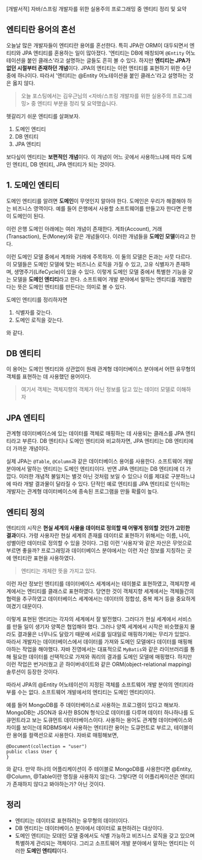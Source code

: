 [개발서적] 자바/스프링 개발자를 위한 실용주의 프로그래밍 중 엔티티 정리 및 요약

## 엔티티란 용어의 혼선
오늘날 많은 개발자들이 엔티티란 용어를 혼선한다. 특히 JPA란 ORM이 대두되면서 엔티티와 JPA 엔티티를 혼용하는 일이 많아졌다. '엔티티는 DB에 매칭되며 `@Entity` 어노테이션을 붙인 클래스'라고 설명하는 글들도 흔히 볼 수 있다. 하지만 **엔티티는 JPA가 없던 시절부터 존재하던 개념**이다. JPA의 엔티티는 이런 엔티티를 표현하기 위한 수단 중에 하나이다. 따라서 '엔티티는 @Entity 어노테이션을 붙인 클래스'라고 설명하는 것은 옳지 않다.

>오늘 포스팅에서는 김우근님의 <자바/스프링 개발자를 위한 실용주의 프로그래밍> 중 엔티티 부분을 정리 및 요약했습니다.

헷갈리기 쉬운 엔티티를 살펴보자.
1. 도메인 엔티티
2. DB 엔티티
3. JPA 엔티티

보다싶이 엔티티는 **보편적인 개념**이다. 이 개념이 어느 곳에서 사용하느냐에 따라 도메인 엔티티, DB 엔티티, JPA 엔티티가 되는 것이다.

## 1. 도메인 엔티티
도메인 엔티티를 알려면 **도메인**이 무엇인지 알아야 한다. 도메인은 우리가 해결해야 하는 비즈니스 영역이다. 예를 들어 은행에서 사용할 소프트웨어를 만들고자 한다면 은행이 도메인이 된다.

이런 은행 도메인 아래에는 여러 개념이 존재한다. 계좌(Account), 거래(Transaction), 돈(Money)와 같은 개념들이다. 이러한 개념들을 **도메인 모델**이라고 한다.

이런 도메인 모델 중에서 계좌와 거래에 주목하자. 이 둘의 모델은 돈과는 사뭇 다르다. 이 모델들은 도메인 모델에 맞는 비즈니스 로직을 가질 수 있고, 고유 식별자가 존재하며, 생명주기(LifeCycle)이 있을 수 있다. 이렇게 도메인 모델 중에서 특별한 기능을 갖는 모델을 **도메인 엔티티**라고 한다. 소프트웨어 개발 분야에서 말하는 엔티티를 개발한다는 뜻은 도메인 엔티티를 만든다는 의미로 볼 수 있다.

도메인 엔티티를 정리하자면
1. 식별자를 갖는다.
2. 도메인 로직을 갖는다.

와 같다.

## DB 엔티티
이 용어는 도메인 엔티티와 상관없이 원래 관계형 데이터베이스 분야에서 어떤 유무형의 객체를 표현하는 데 사용했던 용어이다.
> 여기서 객체는 객체지향의 객체가 아닌 정보를 담고 있는 데이터 모델로 이해하자

## JPA 엔티티
관계형 데이터베이스에 있는 데이터를 객체로 매핑하는 데 사용되는 클래스를 JPA 엔티티라고 부른다. DB 엔티티나 도메인 엔티티와 비교하자면, JPA 엔티티는 DB 엔티티에 더 가까운 개념이다.

실제 JPA는 `@Table`, `@Column`과 같은 데이터베이스 용어를 사용한다. 소프트웨어 개발 분야에서 말하는 엔티티는 도메인 엔티티이다. 반면 JPA 엔티티는 DB 엔티티에 더 가깝다. 이러한 개념적 불일치는 별것 아닌 것처럼 보일 수 있으나 이를 제대로 구분하느냐에 따라 개발 결과물이 달라질 수 있다. 단적인 예로 엔티티를 JPA 엔티티로 인식하는 개발자는 관계형 데이터베이스에 종속된 프로그램을 만들 확률이 높다. 

## 엔티티 정의
엔티티의 시작은 **현실 세계의 사물을 데이터로 정의할 때 어떻게 정의할 것인가 고민한 결과**이다.
가령 사용자란 현실 세계의 존재를 데이터로 표현하기 위해서는 이름, 나이, 성별이란 데이터로 정의할 수 있을 것이다. 그럼 이런 '사용자'와 같은 자산은 무엇으로 부르면 좋을까? 프로그래밍과 데이터베이스 분야에서는 이런 자산 정보를 지칭하는 곳에 엔티티란 표현을 사용하였다.
>엔티티는 개체란 뜻을 가지고 있다.

이런 자산 정보인 엔티티를 데이터베이스 세계에서는 테이블로 표현하였고, 객체지향 세계에서는 엔티티를 클래스로 표현하였다. 당연한 것이 객체지향 세계에서는 객체들간의 협력을 추구하였고 데이터베이스 세계에서는 데이터의 정합성, 중복 제거 등을 중요하게 여겼기 대문이다.

이렇게 표현된 엔티티는 각자의 세계에서 잘 발전했다. 그러다가 현실 세계에서 서비스를 만들 일이 생기자 양쪽은 협업해야 했다. 그러나 양쪽 세계에서 시작은 비슷했을지 몰라도 결과물은 너무나도 달랐기 때문에 서로를 일대일로 매핑하기에는 무리가 있었다. 따라서 개발자는 데이터베이스에서 데이터를 가져와 도메인 모델에다 데이터를 매핑해야하는 작업을 해야했다. 자바 진영에서는 대표적으로 `MyBatis`와 같은 라이브러리를 통해 필요한 데이터를 선택적으로 가져와 쿼리의 결과를 도메인 모델에 매핑했다. 하지만 이런 작업은 번거러웠고 곧 하이버네이트와 같은 ORM(object-relational mapping) 솔루션이 등장한 것이다.

따라서 JPA의 @Entity 어노테이션이 지정된 객체를 소프트웨어 개발 분야의 엔티티라 부를 수는 없다. 소프트웨어 개발에서의 엔티티는 도메인 엔티티이다.

예를 들어 MongoDB를 주 데이터베이스로 사용하는 프로그램이 있다고 해보자. MongoDB는 JSON과 유사한 BSON 형식으로 데이터를 다루며 데이터 하나하나를 도큐먼트라고 보는 도큐먼트 데이터베이스이다. 사용하는 용어도 관계형 데이터베이스와 차이를 보이는데 RDBMS에서 사용하는 엔티티란 용어는 도큐먼트로 부르고, 테이블이란 용어를 컬랙션으로 사용한다. 자바로 매핑해보면, 
```
@Document(collection = "user")
public class User {
}
```
와 같다. 만약 하나의 어플리케이션이 주 테이블로 MongoDB를 사용한다면 @Entity, @Column, @Table이란 명칭을 사용하지 않는다. 그렇다면 이 어플리케이션은 엔티티가 존재하지 않다고 봐야하는가? 아닌 것이다.

## 정리
- 엔티티는 데이터로 표현하려는 유무형의 데이터이다.
- DB 엔티티는 데이터베이스 분야에서 데이터로 표현하려는 대상이다.
- 도메인 엔티티는 모데인 모델 중에서도 식별 가능하고 비즈니스 로직을 갖고 있으며 특별하게 관리되는 객체이다. 그리고 소프트웨어 개발 분야에서 말하는 엔티티는 이러한 **도메인 엔티티**이다. 
